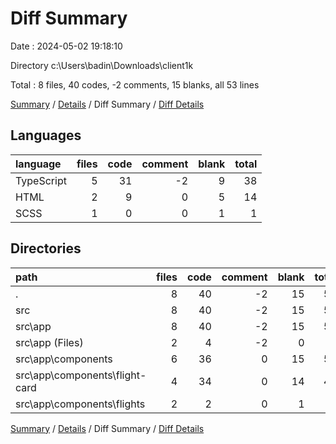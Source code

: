 # Diff Summary

Date : 2024-05-02 19:18:10

Directory c:\\Users\\badin\\Downloads\\client1k

Total : 8 files,  40 codes, -2 comments, 15 blanks, all 53 lines

[Summary](results.md) / [Details](details.md) / Diff Summary / [Diff Details](diff-details.md)

## Languages
| language | files | code | comment | blank | total |
| :--- | ---: | ---: | ---: | ---: | ---: |
| TypeScript | 5 | 31 | -2 | 9 | 38 |
| HTML | 2 | 9 | 0 | 5 | 14 |
| SCSS | 1 | 0 | 0 | 1 | 1 |

## Directories
| path | files | code | comment | blank | total |
| :--- | ---: | ---: | ---: | ---: | ---: |
| . | 8 | 40 | -2 | 15 | 53 |
| src | 8 | 40 | -2 | 15 | 53 |
| src\\app | 8 | 40 | -2 | 15 | 53 |
| src\\app (Files) | 2 | 4 | -2 | 0 | 2 |
| src\\app\\components | 6 | 36 | 0 | 15 | 51 |
| src\\app\\components\\flight-card | 4 | 34 | 0 | 14 | 48 |
| src\\app\\components\\flights | 2 | 2 | 0 | 1 | 3 |

[Summary](results.md) / [Details](details.md) / Diff Summary / [Diff Details](diff-details.md)